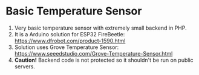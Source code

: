 # Basic Temperature Sensor

1. Very basic temperature sensor with extremely small backend in PHP.
2. It is a Arduino solution for ESP32 FireBeetle: https://www.dfrobot.com/product-1590.html
3. Solution uses Grove Temperature Sensor: https://www.seeedstudio.com/Grove-Temperature-Sensor.html
4. **Caution!** Backend code is not protected so it shouldn't be run on public servers.

#
